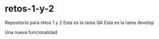 # retos-1-y-2
Repositorio para retos 1 y 2
Esta es la rama QA
Esta es la rama develop

Una nueva funcionalidad
